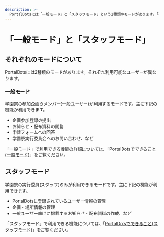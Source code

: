 ```yaml
---
description: >-
  PortalDotsには「一般モード」と「スタッフモード」という2種類のモードがあります。「一般モード」は、学園祭の参加企画が利用するモードです。「スタッフモード」は、学園祭の実行委員(スタッフ)のみが利用できるモードです。
---
```


# 「一般モード」と「スタッフモード」

## それぞれのモードについて

PortalDotsには2種類のモードがあります。それぞれ利用可能なユーザーが異なります。

### 一般モード

学園祭の参加企画のメンバー(一般ユーザー)が利用するモードです。主に下記の機能が利用できます。

* 企画参加登録の提出
* お知らせ・配布資料の閲覧
* 申請フォームへの回答
* 学園祭実行委員会へのお問い合わせ、など

「一般モード」で利用できる機能の詳細については、「[PortalDotsでできること(一般モード)](../circles/list.md)」をご覧ください。

## スタッフモード

学園祭の実行委員(スタッフ)のみが利用できるモードです。主に下記の機能が利用できます。

* PortalDotsに登録されているユーザー情報の管理
* 企画・場所情報の管理
* 一般ユーザー向けに掲載するお知らせ・配布資料の作成、など

「スタッフモード」で利用できる機能については、「[PortalDotsでできること(スタッフモード)](list.md)」をご覧ください。
